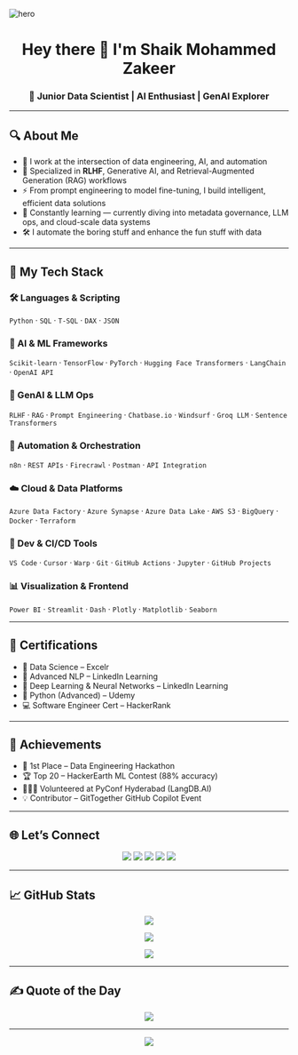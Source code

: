 ![hero](https://github.com/ZakeerS/ZakeerS/assets/135118498/c1cd9932-9565-4d47-8232-9386a5e36f5f)

<div align="center">
  <h1>Hey there 👋 I'm Shaik Mohammed Zakeer</h1>
  <h3>🚀 Junior Data Scientist | AI Enthusiast | GenAI Explorer</h3>
</div>

---

## 🔍 About Me

- 🧠 I work at the intersection of data engineering, AI, and automation
- 🔄 Specialized in **RLHF**, Generative AI, and Retrieval-Augmented Generation (RAG) workflows
- ⚡ From prompt engineering to model fine-tuning, I build intelligent, efficient data solutions
- 🌱 Constantly learning — currently diving into metadata governance, LLM ops, and cloud-scale data systems
- 🛠️ I automate the boring stuff and enhance the fun stuff with data

---

## 🧰 My Tech Stack

### 🛠️ Languages & Scripting
`Python` · `SQL` · `T-SQL` · `DAX` · `JSON`

### 🤖 AI & ML Frameworks
`Scikit-learn` · `TensorFlow` · `PyTorch` · `Hugging Face Transformers` · `LangChain` · `OpenAI API`

### 🔮 GenAI & LLM Ops
`RLHF` · `RAG` · `Prompt Engineering` · `Chatbase.io` · `Windsurf` · `Groq LLM` · `Sentence Transformers`

### 🔁 Automation & Orchestration
`n8n` · `REST APIs` · `Firecrawl` · `Postman` · `API Integration`

### ☁️ Cloud & Data Platforms
`Azure Data Factory` · `Azure Synapse` · `Azure Data Lake` · `AWS S3` · `BigQuery` · `Docker` · `Terraform`

### 🔧 Dev & CI/CD Tools
`VS Code` · `Cursor` · `Warp` · `Git` · `GitHub Actions` · `Jupyter` · `GitHub Projects`

### 📊 Visualization & Frontend
`Power BI` · `Streamlit` · `Dash` · `Plotly` · `Matplotlib` · `Seaborn`

---

## 📜 Certifications

- 🧠 Data Science – Excelr  
- 🤖 Advanced NLP – LinkedIn Learning  
- 🧬 Deep Learning & Neural Networks – LinkedIn Learning  
- 🐍 Python (Advanced) – Udemy  
- 💻 Software Engineer Cert – HackerRank

---

## 🏅 Achievements

- 🥇 1st Place – Data Engineering Hackathon  
- 🏆 Top 20 – HackerEarth ML Contest (88% accuracy)  
- 🧑‍🤝‍🧑 Volunteered at PyConf Hyderabad (LangDB.AI)  
- 💡 Contributor – GitTogether GitHub Copilot Event

---

## 🌐 Let’s Connect

<p align="center">
  <a href="https://linkedin.com/in/mohammed-zakeer/" target="_blank"><img src="https://img.shields.io/badge/LinkedIn-0A66C2?style=for-the-badge&logo=linkedin&logoColor=white"/></a>
  <a href="https://github.com/Zakeertech3" target="_blank"><img src="https://img.shields.io/badge/GitHub-181717?style=for-the-badge&logo=github&logoColor=white"/></a>
  <a href="https://medium.com/@zakeer1410" target="_blank"><img src="https://img.shields.io/badge/Medium-12100E?style=for-the-badge&logo=medium&logoColor=white"/></a>
  <a href="https://x.com/zakeer1410" target="_blank"><img src="https://img.shields.io/badge/X-000000?style=for-the-badge&logo=twitter&logoColor=white"/></a>
  <a href="https://bento.me/zakeer" target="_blank"><img src="https://img.shields.io/badge/Bento-000000?style=for-the-badge&logo=bento&logoColor=white"/></a>
</p>

---

## 📈 GitHub Stats

<p align="center">
  <img src="https://github-readme-stats.vercel.app/api?username=Zakeertech3&theme=radical&show_icons=true&count_private=true" />
</p>

<p align="center">
  <img src="https://github-readme-streak-stats.herokuapp.com/?user=Zakeertech3&theme=radical" />
</p>

<p align="center">
  <img src="https://github-profile-trophy.vercel.app/?username=Zakeertech3&theme=gruvbox&no-frame=true&margin-w=4" />
</p>

---

## ✍️ Quote of the Day
<p align="center">
  <img src="https://quotes-github-readme.vercel.app/api?type=horizontal&theme=gruvbox" />
</p>

---

<p align="center">
  <img src="https://visitcount.itsvg.in/api?id=Zakeertech3&label=Profile%20Views&color=0&icon=5" />
</p>
